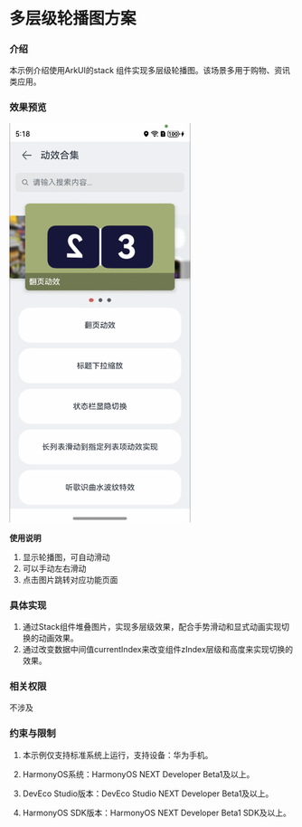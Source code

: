 # 多层级轮播图方案

### 介绍

本示例介绍使用ArkUI的stack 组件实现多层级轮播图。该场景多用于购物、资讯类应用。

### 效果预览

![](../../../../../../screenshots/device/carousel.gif)

**使用说明**

1. 显示轮播图，可自动滑动
2. 可以手动左右滑动
3. 点击图片跳转对应功能页面

### 具体实现

1. 通过Stack组件堆叠图片，实现多层级效果，配合手势滑动和显式动画实现切换的动画效果。
2. 通过改变数据中间值currentIndex来改变组件zIndex层级和高度来实现切换的效果。

### 相关权限

不涉及

### 约束与限制

1. 本示例仅支持标准系统上运行，支持设备：华为手机。

2. HarmonyOS系统：HarmonyOS NEXT Developer Beta1及以上。

3. DevEco Studio版本：DevEco Studio NEXT Developer Beta1及以上。

4. HarmonyOS SDK版本：HarmonyOS NEXT Developer Beta1 SDK及以上。